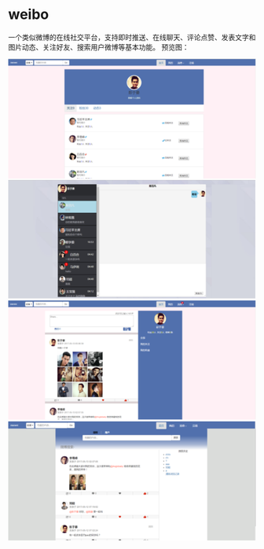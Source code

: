 # weibo
一个类似微博的在线社交平台，支持即时推送、在线聊天、评论点赞、发表文字和图片动态、关注好友、搜索用户微博等基本功能。
预览图：

![](review1.png)
<br>
![](review2.png)
<br>
![](review3.png)
<br>
![](review4.png)
